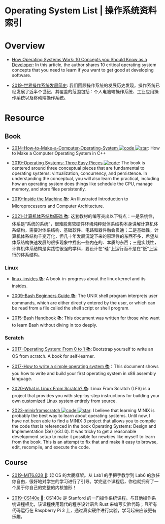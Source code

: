# Operating System List | 操作系统资料索引

# Overview

- [How Operating Systems Work: 10 Concepts you Should Know as a Developer](https://parg.co/UVV): In this article, the author shares 10 critical operating system concepts that you need to learn if you want to get good at developing software.

- [2019-世界操作系统发展简史](https://mp.weixin.qq.com/s/lQYtuTkc1tzP7pejMYMCWg): 我们回顾操作系统的发展历史发现，操作系统已经发展了近半个世纪，其覆盖的范围包括：个人电脑端操作系统、工业应用操作系统以及移动端操作系统。

# Resource

## Book

- [2014-How-to-Make-a-Computer-Operating-System ![code](https://martrix-usa.oss-accelerate.aliyuncs.com/logo/code.svg) ![star](https://img.shields.io/github/stars/SamyPesse/How-to-Make-a-Computer-Operating-System)](https://github.com/SamyPesse/How-to-Make-a-Computer-Operating-System): How to Make a Computer Operating System in C++

- [2019-Operating Systems: Three Easy Pieces ![code](https://martrix-usa.oss-accelerate.aliyuncs.com/logo/code.svg)](http://pages.cs.wisc.edu/~remzi/OSTEP/): The book is centered around three conceptual pieces that are fundamental to operating systems: virtualization, concurrency, and persistence. In understanding the conceptual, you will also learn the practical, including how an operating system does things like schedule the CPU, manage memory, and store files persistently.

- [2019-Inside the Machine 📚](http://joe90.yolasite.com/resources/InsidetheMachine.pdf): An Illustrated Introduction to Microprocessors and Computer Architecture.

- [2021-计算机体系结构基础 📚](https://foxsen.github.io/archbase/): 这套教材的编写突出以下特点：一是系统性，体系是“系统的系统”，很难脱离软硬件环境纯粹就体系结构本身讲解计算机体系结构，需要对体系结构、基础软件、电路和器件融会贯通；二是基础性，计算机体系结构千变万化，但几十年发展沉淀下来的原理性的东西不多，希望从体系结构快速发展的很多现象中找出一些内在的、本质的东西；三是实践性，计算机体系结构是实践性很强的学科，要设计在“硅”上运行而不是在“纸”上运行的体系结构。

### Linux

- [linux-insides 📚](https://github.com/0xAX/linux-insides): A book-in-progress about the linux kernel and its insides.

- [2009-Bash Beginners Guide 📚](http://www.tldp.org/LDP/Bash-Beginners-Guide/html/sect_01_01.html): The UNIX shell program interprets user commands, which are either directly entered by the user, or which can be read from a file called the shell script or shell program.

- [2015-Bash Handbook 📚](https://github.com/denysdovhan/bash-handbook): This document was written for those who want to learn Bash without diving in too deeply.

### Scratch

- [2017-Operating System: From 0 to 1 📚](https://github.com/tuhdo/os01): Bootstrap yourself to write an OS from scratch. A book for self-learner.

- [2017-How to write a simple operating system 📚](http://mikeos.sourceforge.net/write-your-own-os.html)：This document shows you how to write and build your first operating system in x86 assembly language.

- [2020-What is Linux From Scratch? 📚](http://www.linuxfromscratch.org/lfs/): Linux From Scratch (LFS) is a project that provides you with step-by-step instructions for building your own customized Linux system entirely from source.

- [2023-minixfromscratch ![code](https://martrix-usa.oss-accelerate.aliyuncs.com/logo/code.svg) ![star](https://img.shields.io/github/stars/o-oconnell/minixfromscratch)](https://github.com/o-oconnell/minixfromscratch): I believe that learning MINIX is probably the best way to learn about operating systems. Until now, I have not been able to find a MINIX 3 project that allows you to compile the code that is referenced in the book Operating Systems: Design and Implementation (3e) (v3.1.0). It was tricky to get a reasonable development setup to make it possible for newbies like myself to learn from the book. This is an attempt to fix that and make it easy to browse, edit, recompile, and execute the code.

## Course

- [2019-MIT6.828 🎥](https://zhuanlan.zhihu.com/p/74028717): 起 OS 的大厦框架。从 Lab1 的手把手教学到 Lab6 的放任你自由，很好地对学生的学习进行了引导。学完这个课程后，你也就拥有了一个属于你自己的完整的内核雏形！

- [2019-CS140e 🎥](http://web.stanford.edu/class/cs140e/): CS140e 是 Stanford 的一门操作系统课程。与其他操作系统课程相比，该课程使用现代的程序设计语言 Rust 来编写实验代码；且所有代码运行在 Raspberry Pi 3 上，通过真实硬件进行实验，学习起来应该更有乐趣。
